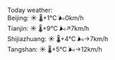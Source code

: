 Today weather:  
Beijing: ☀️ 🌡️+1°C 🌬️0km/h  
Tianjin: ☀️ 🌡️+9°C 🌬️↗7km/h  
Shijiazhuang: ☀️ 🌡️+4°C 🌬️→7km/h  
Tangshan: ☀️ 🌡️+5°C 🌬️→12km/h  
